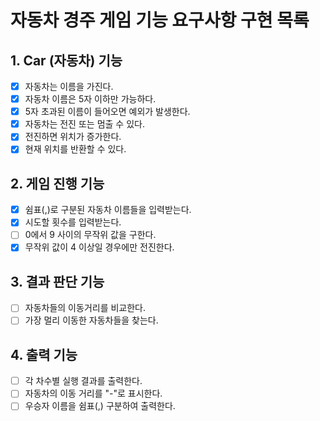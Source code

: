 # 자동차 경주 게임 기능 요구사항 구현 목록

## 1. Car (자동차) 기능
- [x] 자동차는 이름을 가진다.
- [x] 자동차 이름은 5자 이하만 가능하다.
- [x] 5자 초과된 이름이 들어오면 예외가 발생한다.
- [x] 자동차는 전진 또는 멈출 수 있다.
- [x] 전진하면 위치가 증가한다.
- [x] 현재 위치를 반환할 수 있다.

## 2. 게임 진행 기능
- [x] 쉼표(,)로 구분된 자동차 이름들을 입력받는다.
- [x] 시도할 횟수를 입력받는다.
- [ ] 0에서 9 사이의 무작위 값을 구한다.
- [x] 무작위 값이 4 이상일 경우에만 전진한다.

## 3. 결과 판단 기능
- [ ] 자동차들의 이동거리를 비교한다.
- [ ] 가장 멀리 이동한 자동차들을 찾는다.

## 4. 출력 기능
- [ ] 각 차수별 실행 결과를 출력한다.
- [ ] 자동차의 이동 거리를 "-"로 표시한다.
- [ ] 우승자 이름을 쉼표(,) 구분하여 출력한다.
